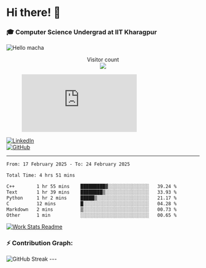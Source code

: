 # Hi there! 👋

### 🎓 Computer Science Undergrad at IIT Kharagpur

<img src="https://raw.githubusercontent.com/sagar-viradiya/sagar-viradiya/master/resources/banner.png" alt="Hello macha">

<p align="center"> 
  Visitor count<br>
  <img src="https://profile-counter.glitch.me/sesiii/count.svg" />
</p>

<figure><embed src="https://wakatime.com/share/@81d5e6c4-c575-43e6-9a9e-85ed25517f53/42cf003a-18dd-42ef-bded-df01146821f2.svg"></embed></figure>

[![LinkedIn](https://img.shields.io/badge/LinkedIn-0077B5?style=for-the-badge&logo=linkedin&logoColor=white)](https://www.linkedin.com/in/sesidadi)  
[![GitHub](https://img.shields.io/badge/GitHub-181717?style=for-the-badge&logo=github&logoColor=white)](https://github.com/sesiii)

---
<!--START_SECTION:waka-->

```txt
From: 17 February 2025 - To: 24 February 2025

Total Time: 4 hrs 51 mins

C++        1 hr 55 mins    █████████▓░░░░░░░░░░░░░░░   39.24 %
Text       1 hr 39 mins    ████████▒░░░░░░░░░░░░░░░░   33.93 %
Python     1 hr 2 mins     █████▒░░░░░░░░░░░░░░░░░░░   21.17 %
C          12 mins         █░░░░░░░░░░░░░░░░░░░░░░░░   04.28 %
Markdown   2 mins          ▒░░░░░░░░░░░░░░░░░░░░░░░░   00.73 %
Other      1 min           ░░░░░░░░░░░░░░░░░░░░░░░░░   00.65 %
```

<!--END_SECTION:waka-->


[![Work Stats Readme](https://github.com/sesiii/sesiii/actions/workflows/main.yml/badge.svg)](https://github.com/sesiii/sesiii/actions/workflows/main.yml)

### ⚡ Contribution Graph:

<img src="https://streak-stats.demolab.com/?user=sesiii&theme=radical" alt="GitHub Streak" />
---

